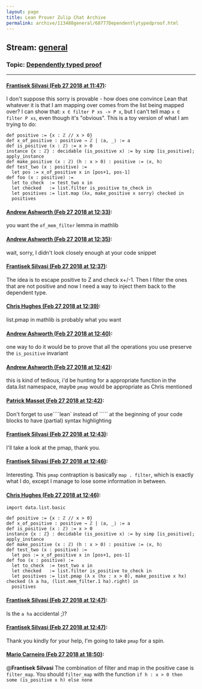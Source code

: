```yaml
---
layout: page
title: Lean Prover Zulip Chat Archive 
permalink: archive/113488general/68777Dependentlytypedproof.html
---
```


## Stream: [general](index.html)
### Topic: [Dependently typed proof](68777Dependentlytypedproof.html)

---

#### [Frantisek Silvasi (Feb 27 2018 at 11:47)](https://leanprover.zulipchat.com/#narrow/stream/113488-general/topic/Dependently%20typed%20proof/near/123038173):
I don't suppose this sorry is provable - how does one convince Lean that whatever it is that I am mapping over comes from the list being mapped over? I can show that: `x ∈ filter P xs -> P x`, but I can't tell map `x ∈ filter P xs`, even though it's "obvious". This is a toy version of what I am trying to do:
```
def positive := {x : ℤ // x > 0}
def x_of_positive : positive → ℤ | ⟨a, _⟩ := a
def is_positive (x : ℤ) := x > 0
instance {x : ℤ} : decidable (is_positive x) := by simp [is_positive]; apply_instance
def make_positive (x : ℤ) (h : x > 0) : positive := ⟨x, h⟩
def test_two (x : positive) :=
  let pos := x_of_positive x in [pos+1, pos-1]
def foo (x : positive) :=
  let to_check  := test_two x in
  let checked   := list.filter is_positive to_check in
  let positives := list.map (λx, make_positive x sorry) checked in
  positives
```

#### [Andrew Ashworth (Feb 27 2018 at 12:33)](https://leanprover.zulipchat.com/#narrow/stream/113488-general/topic/Dependently%20typed%20proof/near/123039719):
you want the `of_mem_filter` lemma in mathlib

#### [Andrew Ashworth (Feb 27 2018 at 12:35)](https://leanprover.zulipchat.com/#narrow/stream/113488-general/topic/Dependently%20typed%20proof/near/123039771):
wait, sorry, I didn't look closely enough at your code snippet

#### [Frantisek Silvasi (Feb 27 2018 at 12:37)](https://leanprover.zulipchat.com/#narrow/stream/113488-general/topic/Dependently%20typed%20proof/near/123039815):
The idea is to escape positive to Z and check x+/-1. Then I filter the ones that are not positive and now I need a way to inject them back to the dependent type.

#### [Chris Hughes (Feb 27 2018 at 12:39)](https://leanprover.zulipchat.com/#narrow/stream/113488-general/topic/Dependently%20typed%20proof/near/123039868):
list.pmap in mathlib is probably what you want

#### [Andrew Ashworth (Feb 27 2018 at 12:40)](https://leanprover.zulipchat.com/#narrow/stream/113488-general/topic/Dependently%20typed%20proof/near/123039927):
one way to do it would be to prove that all the operations you use preserve the `is_positive` invariant

#### [Andrew Ashworth (Feb 27 2018 at 12:42)](https://leanprover.zulipchat.com/#narrow/stream/113488-general/topic/Dependently%20typed%20proof/near/123039980):
this is kind of tedious, i'd be hunting for a appropriate function in the data.list namespace, maybe `pmap` would be appropriate as Chris mentioned

#### [Patrick Massot (Feb 27 2018 at 12:42)](https://leanprover.zulipchat.com/#narrow/stream/113488-general/topic/Dependently%20typed%20proof/near/123039982):
Don't forget to use````lean` instead of ````` at the beginning of your code blocks to have (partial) syntax highlighting

#### [Frantisek Silvasi (Feb 27 2018 at 12:43)](https://leanprover.zulipchat.com/#narrow/stream/113488-general/topic/Dependently%20typed%20proof/near/123039988):
I'll take a look at the pmap, thank you.

#### [Frantisek Silvasi (Feb 27 2018 at 12:46)](https://leanprover.zulipchat.com/#narrow/stream/113488-general/topic/Dependently%20typed%20proof/near/123040083):
Interesting. This `pmap` contraption is basically `map . filter`, which is exactly what I do, except I manage to lose some information in between.

#### [Chris Hughes (Feb 27 2018 at 12:46)](https://leanprover.zulipchat.com/#narrow/stream/113488-general/topic/Dependently%20typed%20proof/near/123040088):
``` lean
import data.list.basic

def positive := {x : ℤ // x > 0}
def x_of_positive : positive → ℤ | ⟨a, _⟩ := a
def is_positive (x : ℤ) := x > 0
instance {x : ℤ} : decidable (is_positive x) := by simp [is_positive]; apply_instance
def make_positive (x : ℤ) (h : x > 0) : positive := ⟨x, h⟩
def test_two (x : positive) :=
  let pos := x_of_positive x in [pos+1, pos-1]
def foo (x : positive) :=
  let to_check  := test_two x in
  let checked   := list.filter is_positive to_check in
  let positives := list.pmap (λ x (hx : x > 0), make_positive x hx) checked (λ a ha, (list.mem_filter.1 ha).right) in
  positives

```

#### [Frantisek Silvasi (Feb 27 2018 at 12:47)](https://leanprover.zulipchat.com/#narrow/stream/113488-general/topic/Dependently%20typed%20proof/near/123040098):
Is the `a ha` accidental ;)?

#### [Frantisek Silvasi (Feb 27 2018 at 12:47)](https://leanprover.zulipchat.com/#narrow/stream/113488-general/topic/Dependently%20typed%20proof/near/123040102):
Thank you kindly for your help, I'm going to take `pmap` for a spin.

#### [Mario Carneiro (Feb 27 2018 at 18:50)](https://leanprover.zulipchat.com/#narrow/stream/113488-general/topic/Dependently%20typed%20proof/near/123051610):
@**Frantisek Silvasi** The combination of filter and map in the positive case is `filter_map`. You should `filter_map` with the function `if h : x > 0 then some (is_positive x h) else none`

